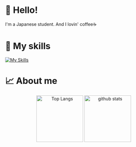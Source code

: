 # 👋 Hello!
I'm a Japanese student. And I lovin' coffee☕

# 🌱 My skills
[![My Skills](https://skillicons.dev/icons?i=python,html,css,javascript,cpp,bash,processing,latex,github,md,r)](https://skillicons.dev)


# 📈 About me
<p align="center"> 
  <img alt="Top Langs" height="150px" src="https://github-readme-stats.vercel.app/api/top-langs/?username=kinn00kinn&layout=compact&show_icons=true&theme=onedark" />
  <img alt="github stats" height="150px" src="https://github-readme-stats.vercel.app/api?username=kinn00kinn&theme=onedark&show_icons=ture" />
</p>

